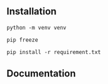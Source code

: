 ## Installation

```
python -m venv venv

pip freeze

pip install -r requirement.txt
```

## Documentation

```

```
